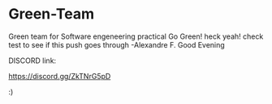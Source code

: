 # Green-Team
Green team for Software engeneering practical
Go Green!
heck yeah!
check
test to see if this push goes through -Alexandre F.
Good Evening 

DISCORD link: 

https://discord.gg/ZkTNrG5pD

:)